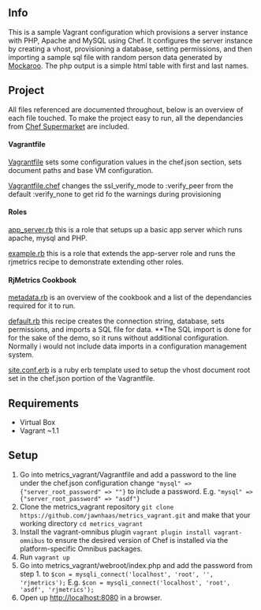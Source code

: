 ## Info ##
This is a sample Vagrant configuration which provisions a server instance with PHP, Apache and MySQL using Chef. It configures the server instance by creating a vhost, provisioning a database, setting permissions, and then importing a sample sql file with random person data generated by [Mockaroo](http://www.mockaroo.com/). The php output is a simple html table with first and last names.

## Project ##
All files referenced are documented throughout, below is an overview of each file touched. To make the project easy to run, all the dependancies from [Chef Supermarket](https://community.opscode.com/cookbooks) are included. 

#### Vagrantfile ####
[Vagrantfile](https://github.com/jawnhaas/metrics_vagrant/blob/master/Vagrantfile)
sets some configuration values in the chef.json section, sets document paths and base VM configuration.

[Vagrantfile.chef](https://github.com/jawnhaas/metrics_vagrant/blob/master/Vagrantfile.chef)
changes the ssl_verify_mode to :verify_peer from the default :verify_none to get rid fo the warnings during provisioning

#### Roles ####
[app_server.rb](https://github.com/jawnhaas/metrics_vagrant/blob/master/roles/app_server.rb)
this is a role that setups up a basic app server which runs apache, mysql and PHP.

[example.rb](https://github.com/jawnhaas/metrics_vagrant/blob/master/roles/example.rb)
this is a role that extends the app-server role and runs the rjmetrics recipe to demonstrate extending other roles.

#### RjMetrics Cookbook ####
[metadata.rb](https://github.com/jawnhaas/metrics_vagrant/blob/master/my_cookbooks/rjmetrics/metadata.rb)
is an overview of the cookbook and a list of the dependancies required for it to run. 

[default.rb](https://github.com/jawnhaas/metrics_vagrant/blob/master/my_cookbooks/rjmetrics/recipes/default.rb)
this recipe creates the connection string, database, sets permissions, and imports a SQL file for data. **The SQL import is done for for the sake of the demo, so it runs without additional configuration. Normally i would not include data imports in a configuration management system.

[site.conf.erb](https://github.com/jawnhaas/metrics_vagrant/blob/master/my_cookbooks/rjmetrics/templates/default/site.conf.erb)
is a ruby erb template used to setup the vhost document root set in the chef.json portion of the Vagrantfile.

## Requirements ##
- Virtual Box
- Vagrant ~1.1

## Setup ##
1. Go into metrics_vagrant/Vagrantfile and add a password to the line under the chef.json configuration change  `"mysql" => {"server_root_password" => ""}` to include a password. E.g. `"mysql" => {"server_root_password" => "asdf"}` 
2. Clone the metrics_vagrant repository `git clone https://github.com/jawnhaas/metrics_vagrant.git` and make that your working directory `cd metrics_vagrant`
3. Install the vagrant-omnibus plugin `vagrant plugin install vagrant-omnibus` to ensure the desired version of Chef is installed via the platform-specific Omnibus packages.
4. Run `vagrant up`
5. Go into metrics_vagrant/webroot/index.php and add the password from step 1. to `$con = mysqli_connect('localhost', 'root', '', 'rjmetrics');` E.g. `$con = mysqli_connect('localhost', 'root', 'asdf', 'rjmetrics');`
6. Open up [http://localhost:8080](http://localhost:8080) in a browser.
